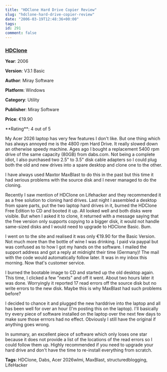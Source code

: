 ```yaml
---
title: "HDClone Hard Drive Copier Review"
slug: "hdclone-hard-drive-copier-review"
date: "2006-03-19T12:48:36+00:00"
tags:
id: 291
comment: false
---
```


  <div class='hreview'>   <div>     

### [HDClone](http://www.miray.de/products/sat.hdclone.html)

**Year**: 2006

**Version**: V3.1 Basic

**Author**: Miray Software

**Platform**: Windows

**Category**: Utility

**Publisher**: Miray Software

**Price**: €19.90
   </div>    <div>**Rating**: <span class="rating">4</span> out of 5<div class="sb-fullstar"> </div><div class="sb-fullstar"> </div><div class="sb-fullstar"> </div><div class="sb-fullstar"> </div><div class="sb-emptystar"> </div></div>    <div class='description'>

My Acer 2026 laptop has very few features I don't like. But one thing which has always annoyed me is the 4800 rpm Hard Drive. It really slowed down an otherwise speedy machine. Ages ago I bought a replacement 5400 rpm drive of the same capacity (80GB) from dabs.com. Not being a complete idiot, I also purchased two 2.5" to 3.5" disk cable adapters so I could plug both the old and new drives into a spare desktop and clone one to the other.

I have always used Maxtor MaxBlast to do this in the past but this time it had serious problems with the source disk and I never managed to do the cloning.

Recently I saw mention of HDClone on Lifehacker and they recommended it as a free solution to cloning hard drives. Last night I assembled a desktop from spare parts, put the two laptop hard drives in it, burned the HDClone Free Edition to CD and booted it up. All looked well and both disks were visible. But when I asked it to clone, it returned with a message saying that the free version only supports copying to a bigger disk, it would not handle same-sized disks and I would need to upgrade to HDClone Basic. Bum.

I went on to the site and realised it was only €19.90 for the Basic Version. Not much more than the bottle of wine I was drinking. I paid via paypal but was confused as to how I got my hands on the software. I mailed the support address and got a reply at midnight their time (Germany)! The mail with the code would automatically follow later. It was in my inbox this morning. Now that's customer service.

I burned the bootable image to CD and started up the old desktop again. This time, I clicked a few "nexts" and off it went. About two hours later it was done. Worryingly it reported 17 read errors off the source disk but no write errors to the new disk. Maybe this is why MaxBlast had such problems before? 

I decided to chance it and plugged the new harddrive into the laptop and all has been well for over an hour (I'm posting this on the laptop). I'll basically try every piece of software installed on the laptop over the next few days to make sure those errrors had no effect. Obviously I still have the original if anything goes wrong.

In summary, an excellent piece of software which only loses one star because it does not provide a list of the locations of the read errors so I could follow them up. Highly recommended if you need to upgrade your hard drive and don't have the time to re-install everything from scratch.
</div>   

**Tags**: HDClone, Dabs, Acer 2026wlmi, MaxBlast, structuredblogging, LifeHacker
  </div>
<script type="application/x-subnode; charset=utf-8">
       <!-- the following is structured blog data for machine readers. -->
       <subnode xmlns:data-view="http://www.w3.org/2003/g/data-view#" data-view:transformation="http://structuredblogging.org/subnode-to-rdf-interpreter.xsl" xmlns="http://www.structuredblogging.org/xmlns#subnode">
            <xml-structured-blog-entry xmlns="http://www.structuredblogging.org/xmlns">
              <generator id="wpsb-1" type="x-wpsb-post" version="1"/><review type="review/software"><subject name="HDClone" author="Miray Software" year="2006" price="€19.90" version="V3.1 Basic" platform="windows" category="utility" publisher="Miray Software" url="http://www.miray.de/products/sat.hdclone.html"/><rating max="5" min="0">4</rating><description>My Acer 2026 laptop has very few features I don't like. But one thing which has always annoyed me is the 4800 rpm Hard Drive. It really slowed down an otherwise speedy machine. Ages ago I bought a replacement 5400 rpm drive of the same capacity (80GB) from dabs.com. Not being a complete idiot, I also purchased two 2.5  to 3.5  disk cable adapters so I could plug both the old and new drives into a spare desktop and clone one to the other.

I have always used Maxtor MaxBlast to do this in the past but this time it had serious problems with the source disk and I never managed to do the cloning.

Recently I saw mention of HDClone on Lifehacker and they recommended it as a free solution to cloning hard drives. Last night I assembled a desktop from spare parts, put the two laptop hard drives in it, burned the HDClone Free Edition to CD and booted it up. All looked well and both disks were visible. But when I asked it to clone, it returned with a message saying that the free version only supports copying to a bigger disk, it would not handle same-sized disks and I would need to upgrade to HDClone Basic. Bum.

I went on to the site and realised it was only €19.90 for the Basic Version. Not much more than the bottle of wine I was drinking. I paid via paypal but was confused as to how I got my hands on the software. I mailed the support address and got a reply at midnight their time (Germany)! The mail with the code would automatically follow later. It was in my inbox this morning. Now that's customer service.

I burned the bootable image to CD and started up the old desktop again. This time, I clicked a few  nexts  and off it went. About two hours later it was done. Worryingly it reported 17 read errors off the source disk but no write errors to the new disk. Maybe this is why MaxBlast had such problems before? 

I decided to chance it and plugged the new harddrive into the laptop and all has been well for over an hour (I'm posting this on the laptop). I'll basically try every piece of software installed on the laptop over the next few days to make sure those errrors had no effect. Obviously I still have the original if anything goes wrong.

In summary, an excellent piece of software which only loses one star because it does not provide a list of the locations of the read errors so I could follow them up. Highly recommended if you need to upgrade your hard drive and don't have the time to re-install everything from scratch.</description><tags>HDClone, Dabs, Acer 2026wlmi, MaxBlast, structuredblogging, LifeHacker</tags></review>
            </xml-structured-blog-entry>
       </subnode>
       </script>
